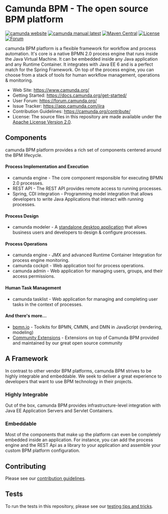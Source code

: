 # Camunda BPM - The open source BPM platform

[![camunda website](https://img.shields.io/badge/website-camunda-orange.svg)](https://camunda.com/) [![camunda manual latest](https://img.shields.io/badge/manual-latest-brown.svg)](https://docs.camunda.org/manual/latest/) [![Maven Central](https://maven-badges.herokuapp.com/maven-central/org.camunda.bpm/camunda-parent/badge.svg)](https://maven-badges.herokuapp.com/maven-central/org.camunda.bpm/camunda-parent) [![License](https://img.shields.io/github/license/camunda/camunda-bpm-platform?color=blue&logo=apache)](https://github.com/camunda/camunda-bpm-platform/blob/master/LICENSE) [![Forum](https://img.shields.io/badge/forum-camunda-green)](https://forum.camunda.org/)

camunda BPM platform is a flexible framework for workflow and process automation. It's core is a native BPMN 2.0 process engine that runs inside the Java Virtual Machine. It can be embedded inside any Java application and any Runtime Container. It integrates with Java EE 6 and is a perfect match for the Spring Framework. On top of the process engine, you can choose from a stack of tools for human workflow management, operations & monitoring.

- Web Site: https://www.camunda.org/
- Getting Started: https://docs.camunda.org/get-started/
- User Forum: https://forum.camunda.org/
- Issue Tracker: https://app.camunda.com/jira
- Contribution Guidelines: https://camunda.org/contribute/
- License: The source files in this repository are made available under the [Apache License Version 2.0](./LICENSE).

## Components

camunda BPM platform provides a rich set of components centered around the BPM lifecycle.

#### Process Implementation and Execution

- camunda engine - The core component responsible for executing BPMN 2.0 processes.
- REST API - The REST API provides remote access to running processes.
- Spring, CDI integration - Programming model integration that allows developers to write Java Applications that interact with running processes.

#### Process Design

- camunda modeler - A [standalone desktop application](https://github.com/camunda/camunda-modeler) that allows business users and developers to design & configure processes.

#### Process Operations

- camunda engine - JMX and advanced Runtime Container Integration for process engine monitoring.
- camunda cockpit - Web application tool for process operations.
- camunda admin - Web application for managing users, groups, and their access permissions.

#### Human Task Management

- camunda tasklist - Web application for managing and completing user tasks in the context of processes.

#### And there's more...

- [bpmn.io](https://bpmn.io/) - Toolkits for BPMN, CMMN, and DMN in JavaScript (rendering, modeling)
- [Community Extensions](https://docs.camunda.org/manual/7.5/introduction/extensions/) - Extensions on top of Camunda BPM provided and maintained by our great open source community

## A Framework

In contrast to other vendor BPM platforms, camunda BPM strives to be highly integrable and embeddable. We seek to deliver a great experience to developers that want to use BPM technology in their projects.

### Highly Integrable

Out of the box, camunda BPM provides infrastructure-level integration with Java EE Application Servers and Servlet Containers.

### Embeddable

Most of the components that make up the platform can even be completely embedded inside an application. For instance, you can add the process engine and the REST Api as a library to your application and assemble your custom BPM platform configuration.

## Contributing

Please see our [contribution guidelines](CONTRIBUTING.md).

## Tests

To run the tests in this repository, please see our [testing tips and tricks](TESTING.md).
